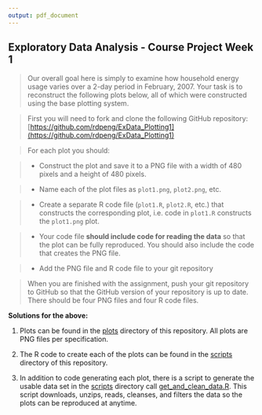 ```yaml
---
output: pdf_document
---
```

## Exploratory Data Analysis - Course Project Week 1

> Our overall goal here is simply to examine how household energy usage varies over a 2-day period in February, 2007. Your task is to reconstruct the following plots below, all of which were constructed using the base plotting system.

> First you will need to fork and clone the following GitHub repository: [https://github.com/rdpeng/ExData_Plotting1](https://github.com/rdpeng/ExData_Plotting1)

> For each plot you should:

> * Construct the plot and save it to a PNG file with a width of 480 pixels and a height of 480 pixels.

> * Name each of the plot files as `plot1.png`, `plot2.png`, etc.

> * Create a separate R code file (`plot1.R`, `plot2.R`, etc.) that constructs the corresponding plot, i.e. code in `plot1.R` constructs the `plot1.png` plot. 

> * Your code file **should include code for reading the data** so that the plot can be fully reproduced. You should also include the code that creates the PNG file.

> * Add the PNG file and R code file to your git repository

> When you are finished with the assignment, push your git repository to GitHub so that the GitHub version of your repository is up to date. There should be four PNG files and four R code files.

**Solutions for the above:**

1. Plots can be found in the [plots](https://github.com/myacctname/Exploratory-Data-Analysis/plots) directory of this repository.  All plots are PNG files per specification.

2. The R code to create each of the plots can be found in the [scripts](https://github.com/myacctname/Exploratory-Data-Analysis/scripts) directory of this repository.

3. In addition to code generating each plot, there is a script to generate the usable data set in the [scripts](https://github.com/myacctname/Exploratory-Data-Analysis/tree/master/scripts) directory call [get_and_clean_data.R](https://github.com/mjfii/Exploratory-Data-Analysis/get_and_clean_data.R).  This script downloads, unzips, reads, cleanses, and filters the data so the plots can be reproduced at anytime. 
